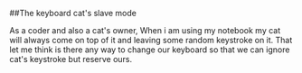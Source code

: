 ##The keyboard cat's slave mode

As a coder and also a cat's owner, When i am using my notebook my cat will always come on top of it and leaving some random keystroke on it. That let me think is there any way to change our keyboard so that we can ignore cat's keystroke but reserve ours.
